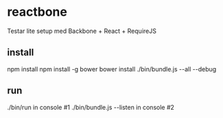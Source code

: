 reactbone
=========

Testar lite setup med Backbone + React + RequireJS

install
-------
npm install
npm install -g bower
bower install
./bin/bundle.js --all --debug

run
---
./bin/run in console #1
./bin/bundle.js --listen in console #2


